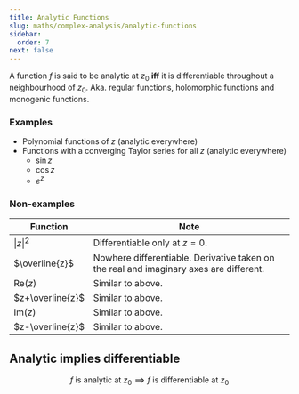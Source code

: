```yaml
---
title: Analytic Functions
slug: maths/complex-analysis/analytic-functions
sidebar:
  order: 7
next: false
---
```


A function $f$ is said to be analytic at $z_0$ **iff** it is differentiable
throughout a neighbourhood of $z_0$. Aka. regular functions, holomorphic
functions and monogenic functions.

### Examples

- Polynomial functions of $z$ (analytic everywhere)
- Functions with a converging Taylor series for all $z$ (analytic everywhere)
  - $\sin z$
  - $\cos z$
  - $e^z$

### Non-examples

| Function             | Note                                                                                   |
| -------------------- | -------------------------------------------------------------------------------------- |
| $\lvert z \rvert ^2$ | Differentiable only at $z=0$.                                                          |
| $\overline{z}$       | Nowhere differentiable. Derivative taken on the real and imaginary axes are different. |
| $\text{Re}(z)$       | Similar to above.                                                                      |
| $z+\overline{z}$     | Similar to above.                                                                      |
| $\text{Im}(z)$       | Similar to above.                                                                      |
| $z-\overline{z}$     | Similar to above.                                                                      |

## Analytic implies differentiable

```math
f \text{ is analytic at } z_0 \implies f \text{ is differentiable at } z_0
```
